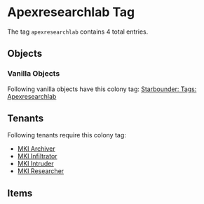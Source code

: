 # Apexresearchlab Tag

The tag `apexresearchlab` contains 4 total entries.

## Objects

### Vanilla Objects

Following vanilla objects have this colony tag: [Starbounder: Tags: Apexresearchlab](https://starbounder.org/Tag:Apexresearchlab)

## Tenants

Following tenants require this colony tag:

- [MKI Archiver](https://ceterai.github.io/MyEnternia/Wiki/MKIArchiver)
- [MKI Infiltrator](https://ceterai.github.io/MyEnternia/Wiki/MKIInfiltrator)
- [MKI Intruder](https://ceterai.github.io/MyEnternia/Wiki/MKIIntruder)
- [MKI Researcher](https://ceterai.github.io/MyEnternia/Wiki/MKIResearcher)

## Items

